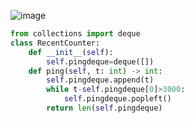 ![image](https://user-images.githubusercontent.com/52654902/110421368-59a1cf80-80d8-11eb-8906-03463797204b.png)
```python
from collections import deque
class RecentCounter:
    def __init__(self):
        self.pingdeque=deque([])
    def ping(self, t: int) -> int:
        self.pingdeque.append(t)
        while t-self.pingdeque[0]>3000:
            self.pingdeque.popleft()
        return len(self.pingdeque)
```
